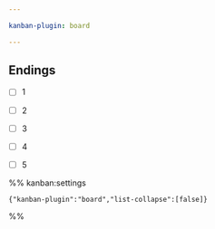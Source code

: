 ```yaml
---

kanban-plugin: board

---
```


## Endings

- [ ] 1
- [ ] 2
- [ ] 3
- [ ] 4
- [ ] 5




%% kanban:settings
```
{"kanban-plugin":"board","list-collapse":[false]}
```
%%